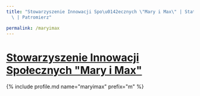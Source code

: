 ```yaml
---
title: "Stowarzyszenie Innowacji Spo\u0142ecznych \"Mary i Max\" | Statystyki patronite.pl\
  \ | Patromierz"

permalink: /maryimax
---
```


# [Stowarzyszenie Innowacji Społecznych "Mary i Max"](https://patronite.pl/maryimax)

{% include profile.md name="maryimax" prefix="m" %}

